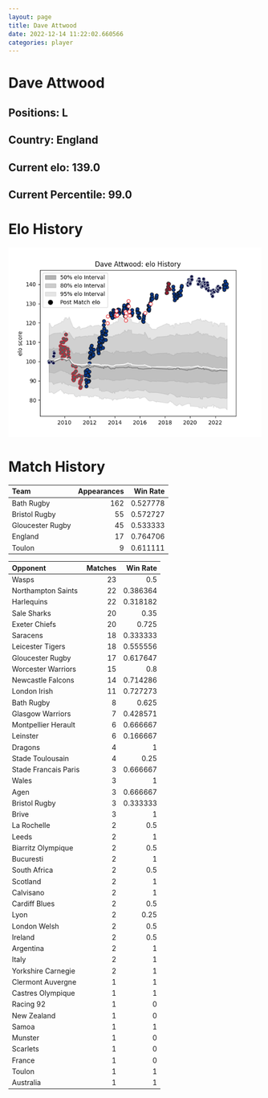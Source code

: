 ```yaml
---  
layout: page  
title: Dave Attwood  
date: 2022-12-14 11:22:02.660566  
categories: player  
---
```

# Dave Attwood

## Positions: L

## Country: England

## Current elo: 139.0

## Current Percentile: 99.0

# Elo History


![elo history](history_DaveAttwood.png)
# Match History


| Team             |   Appearances |   Win Rate |
|:-----------------|--------------:|-----------:|
| Bath Rugby       |           162 |   0.527778 |
| Bristol Rugby    |            55 |   0.572727 |
| Gloucester Rugby |            45 |   0.533333 |
| England          |            17 |   0.764706 |
| Toulon           |             9 |   0.611111 |

| Opponent             |   Matches |   Win Rate |
|:---------------------|----------:|-----------:|
| Wasps                |        23 |   0.5      |
| Northampton Saints   |        22 |   0.386364 |
| Harlequins           |        22 |   0.318182 |
| Sale Sharks          |        20 |   0.35     |
| Exeter Chiefs        |        20 |   0.725    |
| Saracens             |        18 |   0.333333 |
| Leicester Tigers     |        18 |   0.555556 |
| Gloucester Rugby     |        17 |   0.617647 |
| Worcester Warriors   |        15 |   0.8      |
| Newcastle Falcons    |        14 |   0.714286 |
| London Irish         |        11 |   0.727273 |
| Bath Rugby           |         8 |   0.625    |
| Glasgow Warriors     |         7 |   0.428571 |
| Montpellier Herault  |         6 |   0.666667 |
| Leinster             |         6 |   0.166667 |
| Dragons              |         4 |   1        |
| Stade Toulousain     |         4 |   0.25     |
| Stade Francais Paris |         3 |   0.666667 |
| Wales                |         3 |   1        |
| Agen                 |         3 |   0.666667 |
| Bristol Rugby        |         3 |   0.333333 |
| Brive                |         3 |   1        |
| La Rochelle          |         2 |   0.5      |
| Leeds                |         2 |   1        |
| Biarritz Olympique   |         2 |   0.5      |
| Bucuresti            |         2 |   1        |
| South Africa         |         2 |   0.5      |
| Scotland             |         2 |   1        |
| Calvisano            |         2 |   1        |
| Cardiff Blues        |         2 |   0.5      |
| Lyon                 |         2 |   0.25     |
| London Welsh         |         2 |   0.5      |
| Ireland              |         2 |   0.5      |
| Argentina            |         2 |   1        |
| Italy                |         2 |   1        |
| Yorkshire Carnegie   |         2 |   1        |
| Clermont Auvergne    |         1 |   1        |
| Castres Olympique    |         1 |   1        |
| Racing 92            |         1 |   0        |
| New Zealand          |         1 |   0        |
| Samoa                |         1 |   1        |
| Munster              |         1 |   0        |
| Scarlets             |         1 |   0        |
| France               |         1 |   0        |
| Toulon               |         1 |   1        |
| Australia            |         1 |   1        |